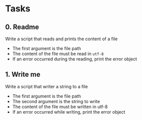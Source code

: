 # Tasks

## 0. Readme

Write a script that reads and prints the content of a file

-   The first argument is the file path
-   The content of the file must be read in `utf-8`
-   If an error occurred during the reading, print the error object

## 1. Write me

Write a script that writer a string to a file

-   The first argument is the file path
-   The second argument is the string to write
-   The content of the file must be written in utf-8
-   If an error occurred while writing, print the error object
